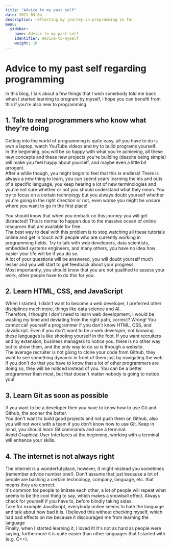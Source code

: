 ```yaml
---
title: "Advice to my past self"
date: 2021-03-04
description: reflecting my journey in programming so far
menu:
  sidebar:
    name: Advice to my past self
    identifier: Advice-to-myself
    weight: 10
---
```

# Advice to my past self regarding programming

In this blog, I talk about a few things that I wish somebody told me back when I started learning to program by myself, 
I hope you can benefit from this if you're also new to programming.<br>

## 1. Talk to real programmers who know what they're doing

Getting into the world of programming is quite easy, all you have to do is own a laptop, watch YouTube videos
and try to build programs yourself.<br>
In the beginning, you will be so happy with what you're achieving, all these new concepts and these new projects you're
building (despite being simple) will make you feel happy about yourself, and maybe even a little bit arrogant.<br>
After a while though, you might begin to feel that this is endless! There is always a new thing to learn, you can spend years
learning the ins and outs of a specific language, you keep hearing a lot of new terminologies and you're not sure whether or not you
should understand what they mean. You try to focus on a certain technology but you always doubt yourself whether you're going
in the right direction or not, even worse you might be unsure where you want to go in the first place!<br>

You should know that when you embark on this journey you will get distracted! This is normal to happen due to the massive ocean of
online resources that are available for free.<br>
The best way to deal with this problem is to stop watching all these tutorials online and get in touch with people who are currently
working in programming fields. Try to talk with web developers, data scientists, embedded systems engineers, and many others, you have
no idea how easier your life will be if you do so.<br>
A lot of your questions will be answered, you will doubt yourself much lesser and you will start to get feedback about your progress.<br>
Most importantly, you should know that you are not qualified to assess your work, other people have to do this for you.

## 2. Learn HTML, CSS, and JavaScript

When I started, I didn't want to become a web developer, I preferred other disciplines much more, things like data science and AI.<br>
Therefore, I thought I don't need to learn web development, I would be wasting my time and deviating from the right path, correct?
Wrong! You cannot call yourself a programmer if you don't know HTML, CSS, and JavaScript. Even if you don't want to be a web developer, not knowing
these languages is like shooting yourself in the foot. If you want recruiters and by extension, business managers to notice you, there is no other way
but to show them, and the only way to do so is through a website.<br>
The average recruiter is not going to clone your code from Github, they want to see something dynamic in front of them just by navigating the web.
If you don't do that you have to know that a lot of other programmers are doing so, they will be noticed instead of you. You can be a better programmer
than most, but that doesn't matter nobody is going to notice you!<br>

## 3. Learn Git as soon as possible

If you want to be a developer then you have to know how to use Git and Github, the sooner the better.<br>
You don't want to build good projects and not push them on Github, also you will not work with a team if you don't know how
to use Git. Keep in mind, you should learn Git commands and use a terminal.<br>
Avoid Graphical User Interfaces at the beginning, working with a terminal will enhance your skills.

## 4. The internet is not always right

The internet is a wonderful place, however, it might mislead you sometimes (remember advice number one!).
Don't assume that just because a lot of people are bashing a certain technology, company, language, etc. that means they are correct.<br>
It's common for people to imitate each other, a lot of people will repeat what seems to be the cool thing to say, which makes a snowball effect.
Always check for yourself if you have to, before blindly taking sides.<br>
Take for example JavaScript, everybody online seems to hate the language and talk about how bad it is. I believed this without checking
myself, which had bad effects on me because it discouraged me from learning the language<br>
Finally, when I started learning it, I loved it! It's not as hard as people were saying, furthermore it is quite
easier than other languages that I started with (e.g. C++).

